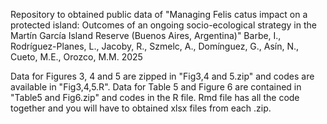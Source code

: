 Repository to obtained public data of "Managing Felis catus impact on a protected island: Outcomes of an ongoing socio-ecological strategy in the Martín García Island Reserve (Buenos Aires, Argentina)" Barbe, I., Rodríguez-Planes, L., Jacoby, R., Szmelc, A., Domínguez, G., Asín, N., Cueto, M.E., Orozco, M.M. 2025


Data for Figures 3, 4 and 5 are zipped in "Fig3,4 and 5.zip" and codes are available in "Fig3,4,5.R". Data for Table 5 and Figure 6 are contained in "Table5 and Fig6.zip" and codes in the R file. Rmd file has all the code together and you will have to obtained xlsx files from each .zip.